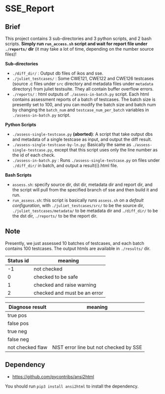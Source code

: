 # SSE_Report
## Brief
This project contains 3 sub-directories and 3 python scripts, and 2 bash scripts. **Simply run `run_access.sh` script and wait for report file under `./reports/` dir** (it may take a lot of time, depending on the number source files)!

**Sub-directories**
- `./diff_dir/` : Output db files of ikos and sse.
- `./juliet_testcases/` : Some CWE121, CWE122 and CWE126 testcases (source .c files under `src` directory and metadata files under `metadata` directory) from juliet testsuite. They all contain buffer overflow errors.
- `./reports/` : html outputs of `./assess-in-batch.py` script. Each html contains assessment reports of a batch of testcases. The batch size is presently set to 100, and you can modify the batch size and batch num by changing the `batch_num` and `testcase_num_per_batch` variables in `./assess-in-batch.py` script.

**Python Scripts**
- `./assess-single-testcase.py` **(aborted)**: A script that take output dbs and metadata of a single testcase as input, and output the diff result.
- `./assess-single-testcase-by-ln.py`: Basically the same as `./assess-single-testcase.py`, except that this script uses only the line number as the id of each check.
- `./assess-in-batch.py` : Runs `./assess-single-testcase.py` on files under `./diff_dir/` in batch, and output a result{i}.html file.

**Bash Scripts**

- `assess.sh`: specify source dir, dst dir, metadata dir and report dir, and the script will pull from the specified branch of sse and then build it and run.
- `run_assess.sh`: this script is basically runs `assess.sh` on a *default configuration*, with `./juliet_testcases/src/` to be the source dir, `./juliet_testcases/metadata/` to be metadata dir and `./diff_dir/` to be the dst dir, `./reports/` to be the report dir.

## Note
Presently, we just assessed 10 batches of testcases, and each batch contains 100 testcases. The output htmls are available in `./results/` dir.


| **Status** id | meaning                      |
|---------------|------------------------------|
| -1            | not checked                  |
| 0             | checked to be safe           |
| 1             | checked and raise warning    |
| 2             | checked and must be an error |

| Diagnose result  | meaning                                |
|------------------|----------------------------------------|
| true pos         ||
| false pos        ||
| true neg         ||
| false neg        ||
| not checked flaw | NIST error line but not checked by SSE |

## Dependency
- https://github.com/pycontribs/ansi2html

You should run `pip3 install ansi2html` to install the dependency.
